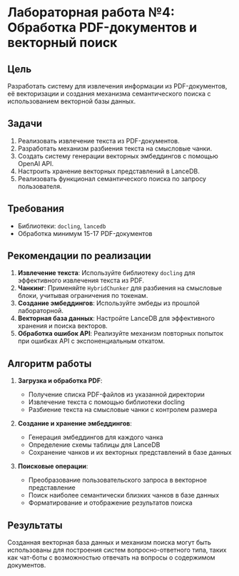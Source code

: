 # Лабораторная работа №4: Обработка PDF-документов и векторный поиск

## Цель

Разработать систему для извлечения информации из PDF-документов, её векторизации и создания механизма семантического поиска с использованием векторной базы данных.

## Задачи

1. Реализовать извлечение текста из PDF-документов.
2. Разработать механизм разбиения текста на смысловые чанки.
3. Создать систему генерации векторных эмбеддингов с помощью OpenAI API.
4. Настроить хранение векторных представлений в LanceDB.
5. Реализовать функционал семантического поиска по запросу пользователя.

## Требования

- Библиотеки: `docling`, `lancedb`
- Обработка минимум 15-17 PDF-документов

## Рекомендации по реализации

1. **Извлечение текста**: Используйте библиотеку `docling` для эффективного извлечения текста из PDF.
2. **Чанкинг**: Применяйте `HybridChunker` для разбиения на смысловые блоки, учитывая ограничения по токенам.
3. **Создание эмбеддингов**: Используйте эмбеды из прошлой лабораторной.
4. **Векторная база данных**: Настройте LanceDB для эффективного хранения и поиска векторов.
5. **Обработка ошибок API**: Реализуйте механизм повторных попыток при ошибках API с экспоненциальным откатом.


## Алгоритм работы

1. **Загрузка и обработка PDF**:
   - Получение списка PDF-файлов из указанной директории
   - Извлечение текста с помощью библиотеки docling
   - Разбиение текста на смысловые чанки с контролем размера

2. **Создание и хранение эмбеддингов**:
   - Генерация эмбеддингов для каждого чанка
   - Определение схемы таблицы для LanceDB
   - Сохранение чанков и их векторных представлений в базе данных

3. **Поисковые операции**:
   - Преобразование пользовательского запроса в векторное представление
   - Поиск наиболее семантически близких чанков в базе данных
   - Форматирование и отображение результатов поиска


## Результаты

Созданная векторная база данных и механизм поиска могут быть использованы для построения систем вопросно-ответного типа, таких как чат-боты с возможностью отвечать на вопросы о содержимом документов.
